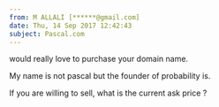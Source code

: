 ```yaml
---
from: M ALLALI [******@gmail.com]
date: Thu, 14 Sep 2017 12:42:43
subject: Pascal.com
---
```


would really love to purchase your domain name.

My name is not pascal but the founder of probability is.

If you are willing to sell, what is the current ask price ?
